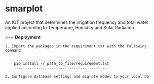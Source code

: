 # smarplot
An IOT project that determines the irrigation frequency and total water applied according to Temperaure, Humidity and Solar Radiation

===
**Deployment**

    1. Import the packages in the requirement.txt with the following command 
	
	    ...........................................
		pip install -r path_to_file/requirement.txt
		...........................................
		
	2. Configure database settings and migrate model to your local db
	